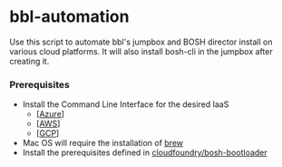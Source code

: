 # bbl-automation

Use this script to automate bbl's jumpbox and BOSH director install on various cloud platforms. It will also install bosh-cli in the jumpbox after creating it.

### Prerequisites
- Install the Command Line Interface for the desired IaaS
  - \[[Azure](https://docs.microsoft.com/en-us/cli/azure/install-azure-cli?view=azure-cli-latest)\]
  - \[[AWS](https://docs.aws.amazon.com/cli/latest/userguide/cli-install-macos.html)\] 
  - \[[GCP](https://cloud.google.com/sdk/downloads)\]
- Mac OS will require the installation of [brew](https://brew.sh/)
- Install the prerequisites defined in [cloudfoundry/bosh-bootloader](https://github.com/cloudfoundry/bosh-bootloader/blob/master/README.md "bbl GitHub Repo Page")

